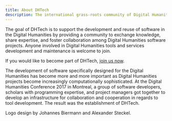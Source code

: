 ```yaml
---
title: About DHTech
description: The international grass-roots community of Digital Humanities software engineers.
---
```



The goal of DHTech is to support the development and reuse of software in the Digital Humanities
by providing a community to exchange knowledge, share expertise, and foster collaboration among Digital Humanities software projects. Anyone involved in Digital Humanities tools and services development and maintenance is welcome to join.

If you would like to become part of DHTech, [join us now](/join).

The development of software specifically designed for the Digital Humanities has become more and more important as Digital Humanities projects become increasingly computationally sophisticated.
At the Digital Humanities Conference 2017 in Montreal, a group of software developers, scholars with programming expertise, and project managers got together to develop an infrastructure for collaboration and cooperation in regards to tool development.
The result was the establishment of DHTech.

Logo design by Johannes Biermann and Alexander Steckel.


